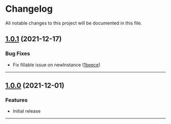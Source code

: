 <!--- BEGIN HEADER -->
# Changelog

All notable changes to this project will be documented in this file.
<!--- END HEADER -->

## [1.0.1](https://github.com/vetmoves/com.moves.php.eloquent.castable/compare/1.0.0...1.0.1) (2021-12-17)
### Bug Fixes

* Fix fillable issue on newInstance ([1beece](https://github.com/vetmoves/com.moves.php.eloquent.castable/commit/1beecef3c42a8a6220f7342f1978f470a80d6342))


---

## [1.0.0](https://github.com/vetmoves/com.moves.php.eloquent.castable/compare/0.0.0...1.0.0) (2021-12-01)
### Features

* Initial release


---

